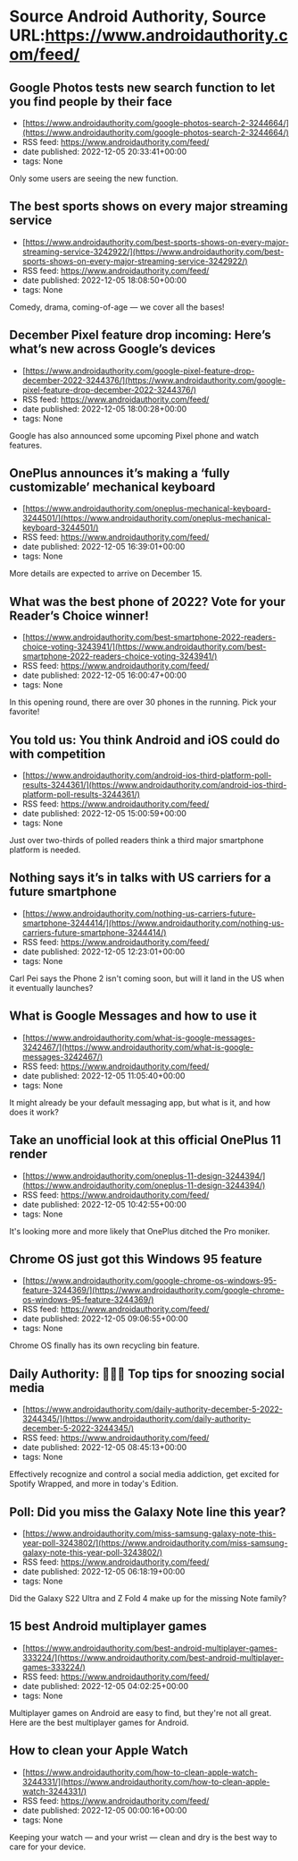 # Source Android Authority, Source URL:https://www.androidauthority.com/feed/

## Google Photos tests new search function to let you find people by their face
 - [https://www.androidauthority.com/google-photos-search-2-3244664/](https://www.androidauthority.com/google-photos-search-2-3244664/)
 - RSS feed: https://www.androidauthority.com/feed/
 - date published: 2022-12-05 20:33:41+00:00
 - tags: None

Only some users are seeing the new function.

## The best sports shows on every major streaming service
 - [https://www.androidauthority.com/best-sports-shows-on-every-major-streaming-service-3242922/](https://www.androidauthority.com/best-sports-shows-on-every-major-streaming-service-3242922/)
 - RSS feed: https://www.androidauthority.com/feed/
 - date published: 2022-12-05 18:08:50+00:00
 - tags: None

Comedy, drama, coming-of-age — we cover all the bases!

## December Pixel feature drop incoming: Here’s what’s new across Google’s devices
 - [https://www.androidauthority.com/google-pixel-feature-drop-december-2022-3244376/](https://www.androidauthority.com/google-pixel-feature-drop-december-2022-3244376/)
 - RSS feed: https://www.androidauthority.com/feed/
 - date published: 2022-12-05 18:00:28+00:00
 - tags: None

Google has also announced some upcoming Pixel phone and watch features.

## OnePlus announces it’s making a ‘fully customizable’ mechanical keyboard
 - [https://www.androidauthority.com/oneplus-mechanical-keyboard-3244501/](https://www.androidauthority.com/oneplus-mechanical-keyboard-3244501/)
 - RSS feed: https://www.androidauthority.com/feed/
 - date published: 2022-12-05 16:39:01+00:00
 - tags: None

More details are expected to arrive on December 15.

## What was the best phone of 2022? Vote for your Reader’s Choice winner!
 - [https://www.androidauthority.com/best-smartphone-2022-readers-choice-voting-3243941/](https://www.androidauthority.com/best-smartphone-2022-readers-choice-voting-3243941/)
 - RSS feed: https://www.androidauthority.com/feed/
 - date published: 2022-12-05 16:00:47+00:00
 - tags: None

In this opening round, there are over 30 phones in the running. Pick your favorite!

## You told us: You think Android and iOS could do with competition
 - [https://www.androidauthority.com/android-ios-third-platform-poll-results-3244361/](https://www.androidauthority.com/android-ios-third-platform-poll-results-3244361/)
 - RSS feed: https://www.androidauthority.com/feed/
 - date published: 2022-12-05 15:00:59+00:00
 - tags: None

Just over two-thirds of polled readers think a third major smartphone platform is needed.

## Nothing says it’s in talks with US carriers for a future smartphone
 - [https://www.androidauthority.com/nothing-us-carriers-future-smartphone-3244414/](https://www.androidauthority.com/nothing-us-carriers-future-smartphone-3244414/)
 - RSS feed: https://www.androidauthority.com/feed/
 - date published: 2022-12-05 12:23:01+00:00
 - tags: None

Carl Pei says the Phone 2 isn't coming soon, but will it land in the US when it eventually launches?

## What is Google Messages and how to use it
 - [https://www.androidauthority.com/what-is-google-messages-3242467/](https://www.androidauthority.com/what-is-google-messages-3242467/)
 - RSS feed: https://www.androidauthority.com/feed/
 - date published: 2022-12-05 11:05:40+00:00
 - tags: None

It might already be your default messaging app, but what is it, and how does it work?

## Take an unofficial look at this official OnePlus 11 render
 - [https://www.androidauthority.com/oneplus-11-design-3244394/](https://www.androidauthority.com/oneplus-11-design-3244394/)
 - RSS feed: https://www.androidauthority.com/feed/
 - date published: 2022-12-05 10:42:55+00:00
 - tags: None

It's looking more and more likely that OnePlus ditched the Pro moniker.

## Chrome OS just got this Windows 95 feature
 - [https://www.androidauthority.com/google-chrome-os-windows-95-feature-3244369/](https://www.androidauthority.com/google-chrome-os-windows-95-feature-3244369/)
 - RSS feed: https://www.androidauthority.com/feed/
 - date published: 2022-12-05 09:06:55+00:00
 - tags: None

Chrome OS finally has its own recycling bin feature.

## Daily Authority: 🧑‍🤝‍🧑 Top tips for snoozing social media
 - [https://www.androidauthority.com/daily-authority-december-5-2022-3244345/](https://www.androidauthority.com/daily-authority-december-5-2022-3244345/)
 - RSS feed: https://www.androidauthority.com/feed/
 - date published: 2022-12-05 08:45:13+00:00
 - tags: None

Effectively recognize and control a social media addiction, get excited for Spotify Wrapped, and more in today's Edition.

## Poll: Did you miss the Galaxy Note line this year?
 - [https://www.androidauthority.com/miss-samsung-galaxy-note-this-year-poll-3243802/](https://www.androidauthority.com/miss-samsung-galaxy-note-this-year-poll-3243802/)
 - RSS feed: https://www.androidauthority.com/feed/
 - date published: 2022-12-05 06:18:19+00:00
 - tags: None

Did the Galaxy S22 Ultra and Z Fold 4 make up for the missing Note family?

## 15 best Android multiplayer games
 - [https://www.androidauthority.com/best-android-multiplayer-games-333224/](https://www.androidauthority.com/best-android-multiplayer-games-333224/)
 - RSS feed: https://www.androidauthority.com/feed/
 - date published: 2022-12-05 04:02:25+00:00
 - tags: None

Multiplayer games on Android are easy to find, but they're not all great. Here are the best multiplayer games for Android.

## How to clean your Apple Watch
 - [https://www.androidauthority.com/how-to-clean-apple-watch-3244331/](https://www.androidauthority.com/how-to-clean-apple-watch-3244331/)
 - RSS feed: https://www.androidauthority.com/feed/
 - date published: 2022-12-05 00:00:16+00:00
 - tags: None

Keeping your watch — and your wrist — clean and dry is the best way to care for your device.
